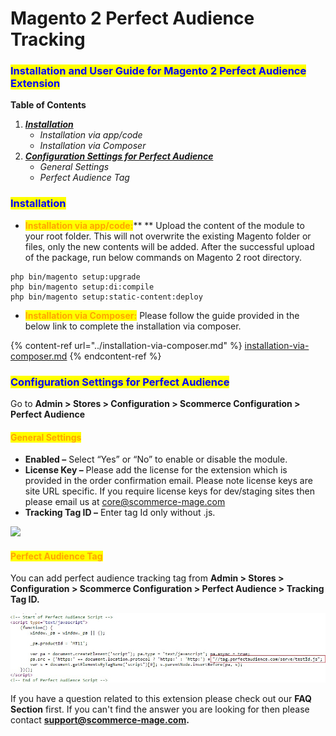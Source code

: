 # Magento 2 Perfect Audience Tracking

### <mark style="color:blue;">Installation and User Guide for Magento 2 Perfect Audience Extension</mark>

**Table of Contents**

1. __[_Installation_ ](magento-2-perfect-audience-tracking.md#\_bookmark0)__
   * _Installation via app/code_&#x20;
   * _Installation via Composer_
2. __[_Configuration Settings for Perfect Audience_ ](magento-2-perfect-audience-tracking.md#\_bookmark3)__
   * _General Settings_&#x20;
   * _Perfect Audience Tag_&#x20;

### <mark style="color:blue;">Installation</mark> <a href="#_bookmark0" id="_bookmark0"></a>

* <mark style="color:orange;">**Installation via app/code:**</mark>** ** Upload the content of the module to your root folder. This will not overwrite the existing Magento folder or files, only the new contents will be added. After the successful upload of the package, run below commands on Magento 2 root directory.

```
php bin/magento setup:upgrade
php bin/magento setup:di:compile
php bin/magento setup:static-content:deploy
```

* <mark style="color:orange;">**Installation via Composer:**</mark> Please follow the guide provided in the below link to complete the installation via composer.

{% content-ref url="../installation-via-composer.md" %}
[installation-via-composer.md](../installation-via-composer.md)
{% endcontent-ref %}

### <mark style="color:blue;">Configuration Settings for Perfect Audience</mark> <a href="#_bookmark3" id="_bookmark3"></a>

Go to **Admin > Stores > Configuration > Scommerce Configuration > Perfect Audience**

#### <mark style="color:orange;">General Settings</mark> <a href="#_bookmark4" id="_bookmark4"></a>

* **Enabled –** Select “Yes” or “No” to enable or disable the module.
* **License Key –** Please add the license for the extension which is provided in the order confirmation email. Please note license keys are site URL specific. If you require license keys for dev/staging sites then please email us at [core@scommerce-mage.com](mailto:core@scommerce-mage.com)
* **Tracking Tag ID –** Enter tag Id only without .js.

![](../../.gitbook/assets/general\_perfectaudience.png)

#### <mark style="color:orange;">**Perfect Audience Tag**</mark>&#x20;

You can add perfect audience tracking tag from **Admin > Stores > Configuration > Scommerce Configuration > Perfect Audience > Tracking Tag ID.**

![](<../../.gitbook/assets/2 (34)>)

If you have a question related to this extension please check out our **FAQ Section** first. If you can't find the answer you are looking for then please contact [**support@scommerce-mage.com**](mailto:core@scommerce-mage.com)**.**
